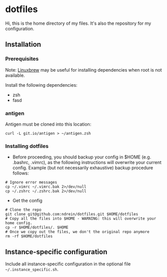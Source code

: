 # dotfiles

Hi, this is the home directory of my files.  It's also the repository for my configuration.


## Installation


### Prerequisites

Note: [Linuxbrew](http://linuxbrew.sh/) may be useful for installing dependencies when root is not available.


Install the following dependencies:
* zsh
* fasd


### antigen

Antigen must be cloned into this location:
```
curl -L git.io/antigen > ~/antigen.zsh
```


### Installing dotfiles

* Before proceeding, you should backup your config in $HOME (e.g. .bashrc, .vimrc), as the following instructions will overwrite your current config.  Example (but not necessarily exhaustive) backup procedure follows:
```shell
# Ignore error messages
cp ~/.vimrc ~/.vimrc.bak 2>/dev/null
cp ~/.zshrc ~/.zshrc.bak 2>/dev/null
```
*  Get the config
```shell
# Clone the repo
git clone git@github.com:ndrein/dotfiles.git $HOME/dotfiles 
# Copy all the files into $HOME - WARNING: this will overwrite your home config.
cp -r $HOME/dotfiles/. $HOME 
# Once we copy out the files, we don't the original repo anymore
rm -rf $HOME/dotfiles 
```


## Instance-specific configuration

Include all instance-specific configuration in the optional file `~/.instance_specific.sh`.
